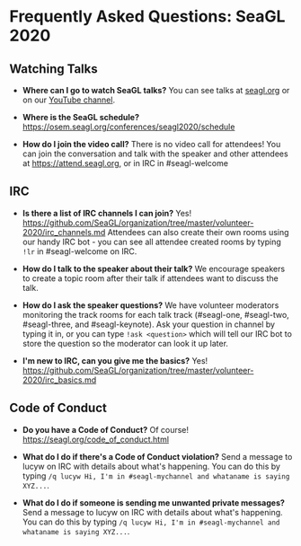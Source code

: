 # Frequently Asked Questions: SeaGL 2020

## Watching Talks

* **Where can I go to watch SeaGL talks?**
  You can see talks at [seagl.org](https://seagl.org) or on our [YouTube
  channel](https://www.youtube.com/user/SeaglOrg).

* **Where is the SeaGL schedule?**
  https://osem.seagl.org/conferences/seagl2020/schedule

* **How do I join the video call?**
  There is no video call for attendees! You can join the conversation and talk with the speaker and
  other attendees at https://attend.seagl.org, or in IRC in #seagl-welcome

## IRC

* **Is there a list of IRC channels I can join?**
  Yes! https://github.com/SeaGL/organization/tree/master/volunteer-2020/irc_channels.md Attendees can
  also create their own rooms using our handy IRC bot - you can see all attendee created rooms by
  typing `!lr` in #seagl-welcome on IRC.

* **How do I talk to the speaker about their talk?**
  We encourage speakers to create a topic room after their talk if attendees want to discuss the
  talk.

* **How do I ask the speaker questions?**
  We have volunteer moderators monitoring the track rooms for each talk track (#seagl-one,
  #seagl-two, #seagl-three, and #seagl-keynote). Ask your question in channel by typing it in, or
  you can type `!ask <question>` which will tell our IRC bot to store the question so the moderator
  can look it up later.

* **I'm new to IRC, can you give me the basics?**
  Yes! https://github.com/SeaGL/organization/tree/master/volunteer-2020/irc_basics.md

## Code of Conduct

* **Do you have a Code of Conduct?**
  Of course! https://seagl.org/code_of_conduct.html

* **What do I do if there's a Code of Conduct violation?**
  Send a message to lucyw on IRC with details about what's happening. You can do this by typing `/q
  lucyw Hi, I'm in #seagl-mychannel and whataname is saying XYZ...`.

* **What do I do if someone is sending me unwanted private messages?**
  Send a message to lucyw on IRC with details about what's happening. You can do this by typing `/q
  lucyw Hi, I'm in #seagl-mychannel and whataname is saying XYZ...`.
